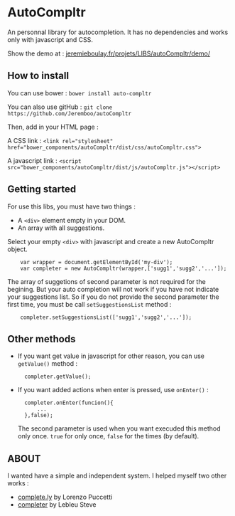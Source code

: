 AutoCompltr
===========

An personnal library for autocompletion. It has no dependencies and works only with javascript and CSS.

Show the demo at : [jeremieboulay.fr/projets/LIBS/autoCompltr/demo/](http://jeremieboulay.fr/projets/LIBS/autoCompltr/demo/)

## How to install

You can use bower : ``bower install auto-compltr``

You can also use gitHub : ``git clone https://github.com/Jeremboo/autoCompltr``

Then, add in your HTML page :

A CSS link : ``<link rel="stylesheet" href="bower_components/autoCompltr/dist/css/autoCompltr.css">``

A javascript link : ``<script src="bower_components/autoCompltr/dist/js/autoCompltr.js"></script>``

## Getting started

For use this libs, you must have two things :

- A ``<div>`` element empty in your DOM.
- An array with all suggestions.

Select your empty ``<div>`` with javascript and create a new AutoCompltr object.

		var wrapper = document.getElementById('my-div');
		var completer = new AutoCompltr(wrapper,['sugg1','sugg2','...']);

The array of suggetions of second parameter is not required for the begining. But your auto completion will not work if you have not indicate your suggestions list. So if you do not provide the second parameter the first time, you must be call ``setSuggestionsList`` method :

		completer.setSuggestionsList(['sugg1','sugg2','...']);

## Other methods

- If you want get value in javascript for other reason, you can use ``getValue()`` method :

		completer.getValue();

- If you want added actions when enter is pressed, use ``onEnter()`` :

        completer.onEnter(funcion(){
            ...
        },false);

    The second parameter is used when you want execuded this method only once. ``true`` for only once, ``false`` for the times (by default).


## ABOUT 


I wanted have a simple and independent system. I helped myself two other works :

- [complete.ly](http://complete-ly.appspot.com/) by Lorenzo Puccetti
- [completer](http://demos.e-lless.be/completer/) by Lebleu Steve

